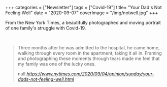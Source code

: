 +++
categories = ["Newsletter"]
tags = ["Covid-19"]
title= "Your Dad's Not Feeling Well"
date = "2020-09-07"
coverImage = "/img/notwell.jpg"
+++

From the New York Times, a beautifully photographed and moving portrait of one family's struggle with Covid-19.

<!--more-->

<br>

<blockquote class="quoteback" darkmode="" data-title="Opinion%20%7C%20%E2%80%98Your%20Dad%E2%80%99s%20Not%20Feeling%20Well%E2%80%99" data-author="null" cite="https://www.nytimes.com/2020/09/04/opinion/sunday/your-dads-not-feeling-well.html">
                      <p class="css-158dogj evys1bk0">Three months after he was admitted to the hospital, he came home, walking through every room in the apartment, taking it all in. Framing and photographing these moments through tears made me feel that my family was one of the lucky ones.</p>
                      <footer>null <cite><a href="https://www.nytimes.com/2020/09/04/opinion/sunday/your-dads-not-feeling-well.html">https://www.nytimes.com/2020/09/04/opinion/sunday/your-dads-not-feeling-well.html</a></cite></footer>
                      </blockquote>
                      <script note="" src="https://cdn.jsdelivr.net/gh/Blogger-Peer-Review/quotebacks@1/quoteback.js"></script>
